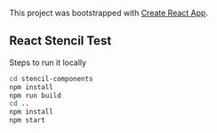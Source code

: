This project was bootstrapped with [Create React App](https://github.com/facebook/create-react-app).

## React Stencil Test

Steps to run it locally

```bash
cd stencil-components
npm install
npm run build
cd ..
npm install
npm start
```